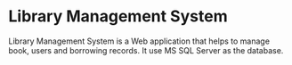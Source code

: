 # Library Management System
Library Management System is a Web application that helps to manage book, users and borrowing records. It use MS SQL Server as the database.